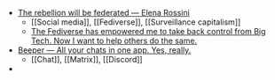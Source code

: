 - [The rebellion will be federated — Elena Rossini](https://elenarossini.com/2024/11/the-rebellion-will-be-federated/)
	- [[Social media]], [[Fediverse]], [[Surveillance capitalism]]
	- [The Fediverse has empowered me to take back control from Big Tech. Now I want to help others do the same.](https://blog.elenarossini.com/the-fediverse-has-empowered-me-to-take-back-control-from-big-tech-now-i-want-to-help-others-do-the-same/)
- [Beeper — All your chats in one app. Yes, really.](https://www.beeper.com/)
	- [[Chat]], [[Matrix]], [[Discord]]
-